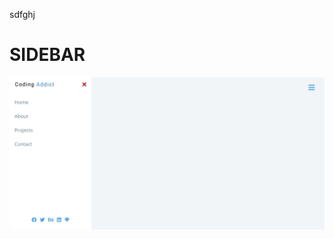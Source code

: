sdfghj
# SIDEBAR

[![Sidebar](./design/05-sidebar.jpeg)](https://javascript-05-sidebar.netlify.app)


